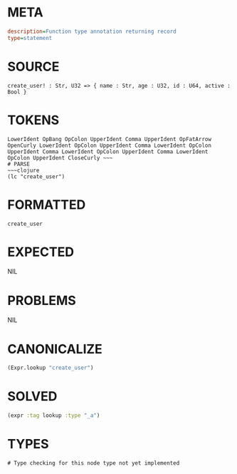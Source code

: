 # META
~~~ini
description=Function type annotation returning record
type=statement
~~~
# SOURCE
~~~roc
create_user! : Str, U32 => { name : Str, age : U32, id : U64, active : Bool }
~~~
# TOKENS
~~~text
LowerIdent OpBang OpColon UpperIdent Comma UpperIdent OpFatArrow OpenCurly LowerIdent OpColon UpperIdent Comma LowerIdent OpColon UpperIdent Comma LowerIdent OpColon UpperIdent Comma LowerIdent OpColon UpperIdent CloseCurly ~~~
# PARSE
~~~clojure
(lc "create_user")
~~~
# FORMATTED
~~~roc
create_user
~~~
# EXPECTED
NIL
# PROBLEMS
NIL
# CANONICALIZE
~~~clojure
(Expr.lookup "create_user")
~~~
# SOLVED
~~~clojure
(expr :tag lookup :type "_a")
~~~
# TYPES
~~~roc
# Type checking for this node type not yet implemented
~~~
